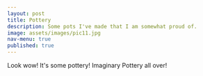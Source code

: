 ```yaml
---
layout: post
title: Pottery
description: Some pots I've made that I am somewhat proud of.
image: assets/images/pic11.jpg
nav-menu: true
published: true
---
```

Look wow! It's some pottery!
Imaginary Pottery all over!
